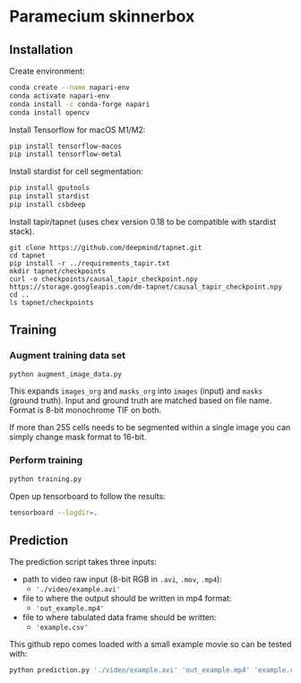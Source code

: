 # Paramecium skinnerbox

## Installation

Create environment:
```sh
conda create --name napari-env
conda activate napari-env
conda install -c conda-forge napari   
conda install opencv
```

Install Tensorflow for macOS M1/M2:
```sh
pip install tensorflow-macos
pip install tensorflow-metal
```

Install stardist for cell segmentation:
```sh
pip install gputools
pip install stardist
pip install csbdeep
```

Install tapir/tapnet (uses chex version 0.18 to be compatible with stardist stack).
```
git clone https://github.com/deepmind/tapnet.git
cd tapnet
pip install -r ../requirements_tapir.txt
mkdir tapnet/checkpoints
curl -o checkpoints/causal_tapir_checkpoint.npy https://storage.googleapis.com/dm-tapnet/causal_tapir_checkpoint.npy
cd ..
ls tapnet/checkpoints
```

## Training

### Augment training data set

```sh
python augment_image_data.py
```
This expands `images_org` and `masks_org` into `images` (input) and `masks` (ground truth). 
Input and ground truth are matched based on file name. Format is 8-bit monochrome TIF on both. 

If more than 255 cells needs to be segmented within a single image you can simply change mask format to 16-bit.

### Perform training

```sh
python training.py
```
Open up  tensorboard to follow the results:
```sh
tensorboard --logdir=.
```

## Prediction

The prediction script takes three inputs:
 - path to video raw input (8-bit RGB in `.avi`, `.mov`, `.mp4`): 
    - `'./video/example.avi'`
- file to where the output should be written in mp4 format:
    - `'out_example.mp4'`
- file to where tabulated data frame should be written:
    - `'example.csv'`

This github repo comes loaded with a small example movie so can be tested with:
```sh
python prediction.py './video/example.avi' 'out_example.mp4' 'example.csv'
```
